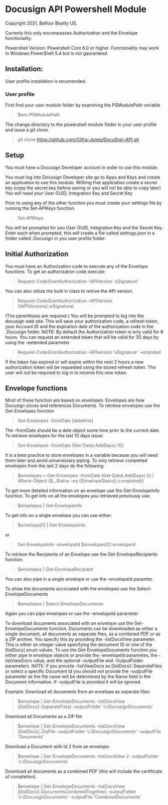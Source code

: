 # Docusign API Powershell Module

Copyright 2021, Balfour Beatty US.

Currenly this only encompasses Authorization and the Envelope functionality.

Powershell Version: Powershell Core 6.0 or higher. Functionality may work in Windows PowerShell 5.4 but is not gauranteed.

## Installation:
User profile installation is recomended.

### User profile

First find your user module folder by examining the PSModulePath veriable
>$env:PSModulePath

The change directory to the powershell module folder in your user profile and issue a git clone.
>git clone https://github.com/Clifra-Jones/DocuSign-API.git

## Setup
You must have a Docusign Developer account in order to use this module.

You must log into Docusign Developer site go to Apps and Keys and create an application to use this module.
Withing that application create a secret key (copy the secret key before saving or you will not be able to copy later)
You will need your User GUID, Integration Key and Secret Key

Prior to using any of the other function you must create your settings file by running the Set-APIKeys function.
>Set-APIKeys

You will be prompted for you User GUID, Integration Key and the Secret Key. Enter each when prompted, this will create a file called settings.json in a folder called .Docusign in you user profile folder.

## Initial Authorization
You must have an Authorization code to execute any of the Envelope functions.
To get an authorization code execute:
>Request-CodeGrantAuthorization -APIVersion 'eSignature'

You can also utilize the built in class to retrive the API version.
>Request-CodeGrantAuthorization -APIVersion ([APIVersions]::eSignature)

(The parenthasis are required.)
You will  be prompted to log into the docusign web site.
This will save your authorization code, a refresh token, your Account ID and the expiration date of the authorization code in the .Docusign folder.
NOTE: By default the Authorization token is only valid for 8 hours. 
You can request an extended token that will be valid for 30 days by using the -extended parameter
>Request-CodeGrantAuthorization -APIversion 'eSignature' -extended

If the token has expired or will expire within the next 2 hours a new authorization token will be requested using the stored refresh token. 
The user will not be required to log in to receive this new token.

## Envelope functions
Most of these function are based on envelopes. Envelopes are how Docusign stores and references Documents.
To retrieve envelopes use the Get-Envelopes function
>Get-Envelopes -fromDate [datetime]

The -fromDate should be a date object some time prior to the current date. To retrieve envelopes for the last 10 days issue:
>Get-Envelopes -fromDate (Get-Date).AddDays(-10)

It is a best practice to store envelopes in a variable because you will need them later and avoid unnecessary piping.
To only retrieve completed envelopes from the last 2 days do the following:
>$envelopes = Get-Envelopes -fromDate (Get-Date).AddDays(-2) | Where-Object {$_.Status -eq ([EnvelopeStatus]::completed)}

To get more detailed information on an envelope use the Get-EnvelopeInfo function.
To get info on all the envelopes you retrieved previously use:
>$envelopes | Get-EnvelopeInfo

To get info on a single envelope you can use either:
>$envelope[0] | Get-EnvelopeInfo

or

>Get-EnvelopeInfo -envelopeId $envelopes[0].envelopeId

To retrieve the Recipients of an Envelope use the Get-EnvelopeRecipients function.
>$envelopes | Get-EnvelopeRecipient

You can also pipe in a single envelope or use the -envelopeId paramter.

To show the documents accociated with the envelopes use the Select-EnvelopeDocuments
>$envelopes | Select-EnvelopeDocuments

Again you can pipe envelopes or use the -envelopeId parameter

To download documents associated with an envelope use the Get-EnvelopeDocuments function.
Documents can be downloaded as either a single document, all documents as separate files, as a combined PDF or as a ZIP archive.
You specify this by providing the -listDocsView parameter. This is either an integer value specifying the document ID or one of the [listDocs] enum values.
To use the Get-EnvelopeDocuments function you either pipe in envelope objects or provide the -envelopeId parametes, the -listViewDocs value, and the optional -outputFile and -OutputFolder parameters.
NOTE: if you provide -listViewDocs as [listDocs]::SeparateFiles or select a specific Document Id you should not provide the -outputFile parameter as the file name will be determined by the Name field in the Document information. If -outputFile is provided it will be ignored.

Example: 
Download all documents from an envelope as seperate files:
>$envelope | Get-EnvelopeDocuments -listDocsView ([listDocs]::SeparateFiles) -outputFolder 'c:\DocusignDocuments'

Download all Documents as a ZIP file
>$envelope | Get-EnvelopeDocuments -listDocsView ([listDocs]::ZipFile -outputFolder 'c:\DocusignDocuments' -outputFile 'Documents'

Download a Document with Id 2 from an envelope:
>$envelope | Get-EnvelopeDocuments -listDocsView 2 -outputFolder 'c:\DocusignDocuments'

Download all documents as a combined PDF (this will include the certificate of completion).
>$envelope | Get-EnvelopeDocuments -listDocsView ([listDocs]::DocumentsCombinedTogether) -outputFolder 'c:\DocusignDocuments' -outputFile 'CombinedDocuments'
